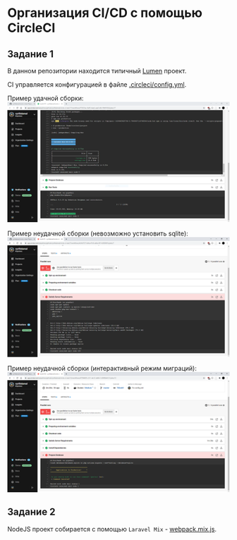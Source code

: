 # Организация CI/CD с помощью CircleCI

## Задание 1

В данном репозитории находится типичный [Lumen](https://lumen.laravel.com/) проект.

CI управляется конфигурацией в файле [.circleci/config.yml](.circleci/config.yml).

Пример удачной сборки:
![Пример удачной сборки](/resources/images/success.PNG "Пример удачной сборки")

Пример неудачной сборки (невозможно установить sqlite):
![Невозможно установить sqlite](/resources/images/fail-sqlite.PNG "Невозможно установить sqlite")

Пример неудачной сборки (интерактивный режим миграций):
![Интерактивный режим миграций](/resources/images/fail-migrations.PNG "Интерактивный режим миграций")

## Задание 2

NodeJS проект собирается с помощью `Laravel Mix` - [webpack.mix.js](webpack.mix.js).
